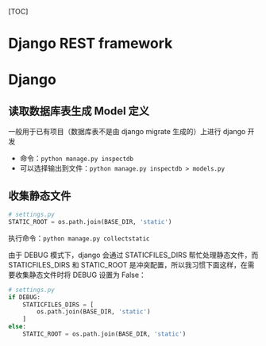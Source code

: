 [TOC]

# Django REST framework

# Django
## 读取数据库表生成 Model 定义
一般用于已有项目（数据库表不是由 django migrate 生成的）上进行 django 开发
- 命令：`python manage.py inspectdb`
- 可以选择输出到文件：`python manage.py inspectdb > models.py`

## 收集静态文件
```python
# settings.py
STATIC_ROOT = os.path.join(BASE_DIR, 'static')
```
执行命令：`python manage.py collectstatic`

由于 DEBUG 模式下，django 会通过 STATICFILES_DIRS 帮忙处理静态文件，而 STATICFILES_DIRS 和 STATIC_ROOT 是冲突配置，所以我习惯下面这样，在需要收集静态文件时将 DEBUG 设置为 False： 
```python
# settings.py
if DEBUG:
    STATICFILES_DIRS = [
        os.path.join(BASE_DIR, 'static')
    ]
else:
    STATIC_ROOT = os.path.join(BASE_DIR, 'static')
```
